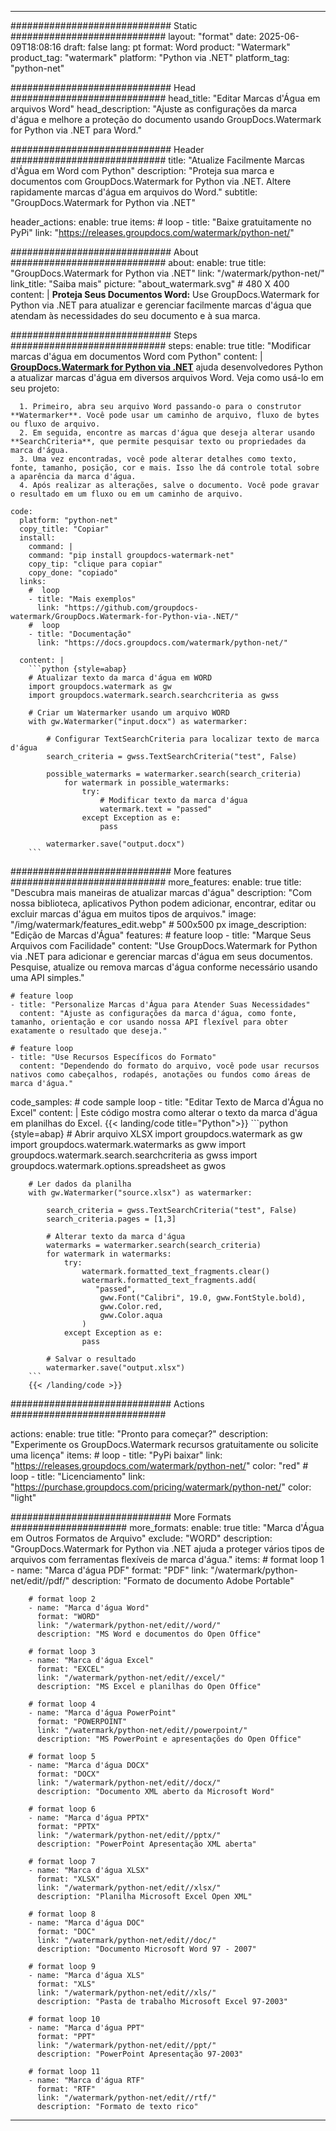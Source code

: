 
---
############################# Static ############################
layout: "format"
date:  2025-06-09T18:08:16
draft: false
lang: pt
format: Word
product: "Watermark"
product_tag: "watermark"
platform: "Python via .NET"
platform_tag: "python-net"

############################# Head ############################
head_title: "Editar Marcas d'Água em arquivos Word"
head_description: "Ajuste as configurações da marca d'água e melhore a proteção do documento usando GroupDocs.Watermark for Python via .NET para Word."

############################# Header ############################
title: "Atualize Facilmente Marcas d'Água em Word com Python" 
description: "Proteja sua marca e documentos com GroupDocs.Watermark for Python via .NET. Altere rapidamente marcas d'água em arquivos do Word."
subtitle: "GroupDocs.Watermark for Python via .NET" 

header_actions:
  enable: true
  items:
    #  loop
    - title: "Baixe gratuitamente no PyPi"
      link: "https://releases.groupdocs.com/watermark/python-net/"
      
############################# About ############################
about:
    enable: true
    title: "GroupDocs.Watermark for Python via .NET"
    link: "/watermark/python-net/"
    link_title: "Saiba mais"
    picture: "about_watermark.svg" # 480 X 400
    content: |
       **Proteja Seus Documentos Word:** Use GroupDocs.Watermark for Python via .NET para atualizar e gerenciar facilmente marcas d'água que atendam às necessidades do seu documento e à sua marca.

############################# Steps ############################
steps:
    enable: true
    title: "Modificar marcas d'água em documentos Word com Python"
    content: |
      **[GroupDocs.Watermark for Python via .NET](https://products.groupdocs.com/watermark/python-net/)** ajuda desenvolvedores Python a atualizar marcas d'água em diversos arquivos Word. Veja como usá-lo em seu projeto:
      
      1. Primeiro, abra seu arquivo Word passando-o para o construtor **Watermarker**. Você pode usar um caminho de arquivo, fluxo de bytes ou fluxo de arquivo.
      2. Em seguida, encontre as marcas d'água que deseja alterar usando **SearchCriteria**, que permite pesquisar texto ou propriedades da marca d'água.
      3. Uma vez encontradas, você pode alterar detalhes como texto, fonte, tamanho, posição, cor e mais. Isso lhe dá controle total sobre a aparência da marca d'água.
      4. Após realizar as alterações, salve o documento. Você pode gravar o resultado em um fluxo ou em um caminho de arquivo.
   
    code:
      platform: "python-net"
      copy_title: "Copiar"
      install:
        command: |
        command: "pip install groupdocs-watermark-net"
        copy_tip: "clique para copiar"
        copy_done: "copiado"
      links:
        #  loop
        - title: "Mais exemplos"
          link: "https://github.com/groupdocs-watermark/GroupDocs.Watermark-for-Python-via-.NET/"
        #  loop
        - title: "Documentação"
          link: "https://docs.groupdocs.com/watermark/python-net/"
          
      content: |
        ```python {style=abap}
        # Atualizar texto da marca d'água em WORD
        import groupdocs.watermark as gw
        import groupdocs.watermark.search.searchcriteria as gwss

        # Criar um Watermarker usando um arquivo WORD
        with gw.Watermarker("input.docx") as watermarker:

            # Configurar TextSearchCriteria para localizar texto de marca d'água
            search_criteria = gwss.TextSearchCriteria("test", False)

            possible_watermarks = watermarker.search(search_criteria)
                for watermark in possible_watermarks:
                    try:
                        # Modificar texto da marca d'água
                        watermark.text = "passed"
                    except Exception as e:
                        pass
            
            watermarker.save("output.docx")
        ```            

############################# More features ############################
more_features:
  enable: true
  title: "Descubra mais maneiras de atualizar marcas d'água"
  description: "Com nossa biblioteca, aplicativos Python podem adicionar, encontrar, editar ou excluir marcas d'água em muitos tipos de arquivos."
  image: "/img/watermark/features_edit.webp" # 500x500 px
  image_description: "Edição de Marcas d'Água"
  features:
    # feature loop
    - title: "Marque Seus Arquivos com Facilidade"
      content: "Use GroupDocs.Watermark for Python via .NET para adicionar e gerenciar marcas d'água em seus documentos. Pesquise, atualize ou remova marcas d'água conforme necessário usando uma API simples."

    # feature loop
    - title: "Personalize Marcas d'Água para Atender Suas Necessidades"
      content: "Ajuste as configurações da marca d'água, como fonte, tamanho, orientação e cor usando nossa API flexível para obter exatamente o resultado que deseja."

    # feature loop
    - title: "Use Recursos Específicos do Formato"
      content: "Dependendo do formato do arquivo, você pode usar recursos nativos como cabeçalhos, rodapés, anotações ou fundos como áreas de marca d'água."
      
  code_samples:
    # code sample loop
    - title: "Editar Texto de Marca d'Água no Excel"
      content: |
        Este código mostra como alterar o texto da marca d'água em planilhas do Excel.
        {{< landing/code title="Python">}}
        ```python {style=abap}
        # Abrir arquivo XLSX
        import groupdocs.watermark as gw
        import groupdocs.watermark.watermarks as gww
        import groupdocs.watermark.search.searchcriteria as gwss
        import groupdocs.watermark.options.spreadsheet as gwos

        # Ler dados da planilha
        with gw.Watermarker("source.xlsx") as watermarker:

            search_criteria = gwss.TextSearchCriteria("test", False)
            search_criteria.pages = [1,3]

            # Alterar texto da marca d'água
            watermarks = watermarker.search(search_criteria)
            for watermark in watermarks:
                try:
                    watermark.formatted_text_fragments.clear()
                    watermark.formatted_text_fragments.add(
                       "passed", 
                        gww.Font("Calibri", 19.0, gww.FontStyle.bold), 
                        gww.Color.red, 
                        gww.Color.aqua
                    )
                except Exception as e:
                    pass
        
            # Salvar o resultado
            watermarker.save("output.xlsx")
        ```
        {{< /landing/code >}}


############################# Actions ############################

actions:
  enable: true
  title: "Pronto para começar?"
  description: "Experimente os GroupDocs.Watermark recursos gratuitamente ou solicite uma licença"
  items:
    #  loop
    - title: "PyPi baixar"
      link: "https://releases.groupdocs.com/watermark/python-net/"
      color: "red"
        #  loop
    - title: "Licenciamento"
      link: "https://purchase.groupdocs.com/pricing/watermark/python-net/"
      color: "light"


############################# More Formats #####################
more_formats:
    enable: true
    title: "Marca d'Água em Outros Formatos de Arquivo"
    exclude: "WORD"
    description: "GroupDocs.Watermark for Python via .NET ajuda a proteger vários tipos de arquivos com ferramentas flexíveis de marca d'água."
    items: 
        # format loop 1
        - name: "Marca d'água PDF"
          format: "PDF"
          link: "/watermark/python-net/edit//pdf/"
          description: "Formato de documento Adobe Portable"

        # format loop 2
        - name: "Marca d'água Word"
          format: "WORD"
          link: "/watermark/python-net/edit//word/"
          description: "MS Word e documentos do Open Office"
          
        # format loop 3
        - name: "Marca d'água Excel"
          format: "EXCEL"
          link: "/watermark/python-net/edit//excel/"
          description: "MS Excel e planilhas do Open Office"

        # format loop 4
        - name: "Marca d'água PowerPoint"
          format: "POWERPOINT"
          link: "/watermark/python-net/edit//powerpoint/"
          description: "MS PowerPoint e apresentações do Open Office"

        # format loop 5
        - name: "Marca d'água DOCX"
          format: "DOCX"
          link: "/watermark/python-net/edit//docx/"
          description: "Documento XML aberto da Microsoft Word"
          
        # format loop 6
        - name: "Marca d'água PPTX"
          format: "PPTX"
          link: "/watermark/python-net/edit//pptx/"
          description: "PowerPoint Apresentação XML aberta"
          
        # format loop 7
        - name: "Marca d'água XLSX"
          format: "XLSX"
          link: "/watermark/python-net/edit//xlsx/"
          description: "Planilha Microsoft Excel Open XML"

        # format loop 8
        - name: "Marca d'água DOC"
          format: "DOC"
          link: "/watermark/python-net/edit//doc/"
          description: "Documento Microsoft Word 97 - 2007"

        # format loop 9
        - name: "Marca d'água XLS"
          format: "XLS"
          link: "/watermark/python-net/edit//xls/"
          description: "Pasta de trabalho Microsoft Excel 97-2003"

        # format loop 10
        - name: "Marca d'água PPT"
          format: "PPT"
          link: "/watermark/python-net/edit//ppt/"
          description: "PowerPoint Apresentação 97-2003"

        # format loop 11
        - name: "Marca d'água RTF"
          format: "RTF"
          link: "/watermark/python-net/edit//rtf/"
          description: "Formato de texto rico"

---